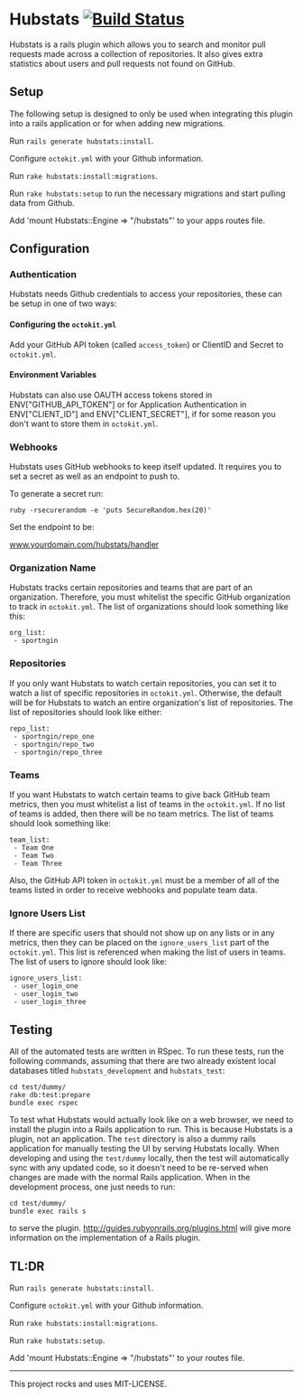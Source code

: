 # Hubstats [![Build Status](https://travis-ci.org/sportngin/hubstats.svg?branch=master)](https://travis-ci.org/sportngin/hubstats)

Hubstats is a rails plugin which allows you to search and monitor pull requests made across a collection of repositories. It also gives extra statistics about users and pull requests not found on GitHub.

## Setup
The following setup is designed to only be used when integrating this plugin into a rails application or for when adding new migrations.

 Run `rails generate hubstats:install`.
 
 Configure `octokit.yml` with your Github information.

 Run `rake hubstats:install:migrations`.

 Run `rake hubstats:setup` to run the necessary migrations and start pulling data from Github.

 Add 'mount Hubstats::Engine => "/hubstats"' to your apps routes file.

## Configuration
### Authentication
Hubstats needs Github credentials to access your repositories, these can be setup in one of two ways:

#### Configuring the `octokit.yml`
Add your GitHub API token (called `access_token`) or ClientID and Secret to `octokit.yml`.

#### Environment Variables
Hubstats can also use OAUTH access tokens stored in ENV["GITHUB_API_TOKEN"] or for Application Authentication in ENV["CLIENT_ID"] and ENV["CLIENT_SECRET"], if for some reason you don't want to store them in `octokit.yml`.

### Webhooks
Hubstats uses GitHub webhooks to keep itself updated. It requires you to set a secret as well as an endpoint to push to.

To generate a secret run:
 ```
 ruby -rsecurerandom -e 'puts SecureRandom.hex(20)'
 ``` 
Set the endpoint to be:

 www.yourdomain.com/hubstats/handler

### Organization Name
Hubstats tracks certain repositories and teams that are part of an organization. Therefore, you must whitelist the specific GitHub organization to track in `octokit.yml`. The list of organizations should look something like this:

```
org_list:
 - sportngin
 ```
 
### Repositories
If you only want Hubstats to watch certain repositories, you can set it to watch a list of specific repositories in `octokit.yml`. Otherwise, the default will be for Hubstats to watch an entire organization's list of repositories. The list of repositories should look like either:

```
repo_list:
 - sportngin/repo_one
 - sportngin/repo_two
 - sportngin/repo_three
```

### Teams
If you want Hubstats to watch certain teams to give back GitHub team metrics, then you must whitelist a list of teams in the `octokit.yml`. If no list of teams is added, then there will be no team metrics. The list of teams should look something like:

```
team_list:
 - Team One
 - Team Two
 - Team Three
```

Also, the GitHub API token in `octokit.yml` must be a member of all of the teams listed in order to receive webhooks and populate team data.

### Ignore Users List
If there are specific users that should not show up on any lists or in any metrics, then they can be placed on the `ignore_users_list` part of the `octokit.yml`. This list is referenced when making the list of users in teams. The list of users to ignore should look like:

```
ignore_users_list:
 - user_login_one
 - user_login_two
 - user_login_three
```

## Testing
All of the automated tests are written in RSpec. To run these tests, run the following commands, assuming that there are two already existent local databases titled `hubstats_development` and `hubstats_test`:
```
cd test/dummy/
rake db:test:prepare
bundle exec rspec
```
To test what Hubstats would actually look like on a web browser, we need to install the plugin into a Rails application to run. This is because Hubstats is a plugin, not an application. The `test` directory is also a dummy rails application for manually testing the UI by serving Hubstats locally. When developing and using the `test/dummy` locally, then the test will automatically sync with any updated code, so it doesn't need to be re-served when changes are made with the normal Rails application. When in the development process, one just needs to run:
```
cd test/dummy/
bundle exec rails s
```
to serve the plugin. http://guides.rubyonrails.org/plugins.html will give more information on the implementation of a Rails plugin. 

## TL:DR
  Run `rails generate hubstats:install`.
  
  Configure `octokit.yml` with your Github information.
  
  Run `rake hubstats:install:migrations`.
  
  Run `rake hubstats:setup`.
  
  Add 'mount Hubstats::Engine => "/hubstats"' to your routes file.

<hr>

This project rocks and uses MIT-LICENSE.
